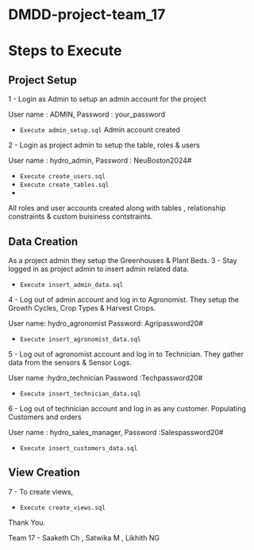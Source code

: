 # DMDD-project-team_17

# Steps to Execute 
## Project Setup
1 - Login as Admin to setup an admin account for the project 

User name : ADMIN,
Password : your_password

 - `Execute admin_setup.sql`
Admin account created
   
2 - Login as project admin to setup the table, roles & users

User name : hydro_admin,
Password : NeuBoston2024#

 - `Execute create_users.sql`
 - `Execute create_tables.sql`
 - 
All roles and user accounts created along with tables , relationship constraints & custom buisiness contstraints.
 
## Data Creation
As a project admin they setup the Greenhouses & Plant Beds.
3 - Stay logged in as project admin to insert admin related data. 
 - `Execute insert_admin_data.sql` 

4 - Log out of admin account and log in to Agronomist. They setup the Growth Cycles, Crop Types & Harvest Crops. 

User name: hydro_agronomist 
Password: Agripassword20#

 - `Execute insert_agronomist_data.sql`

5 - Log out of agronomist account and log in to Technician. They gather data from the sensors & Sensor Logs. 

User name :hydro_technician 
Password :Techpassword20#

 - `Execute insert_technician_data.sql`

6 - Log out of technician account and log in as any customer. Populating Customers and orders 

User name : hydro_sales_manager,
Password :Salespassword20#

 - `Execute insert_customers_data.sql`

## View Creation 
7 - To create views,
 - `Execute create_views.sql`

Thank You. 

Team 17  - Saaketh Ch , Satwika M , Likhith NG
